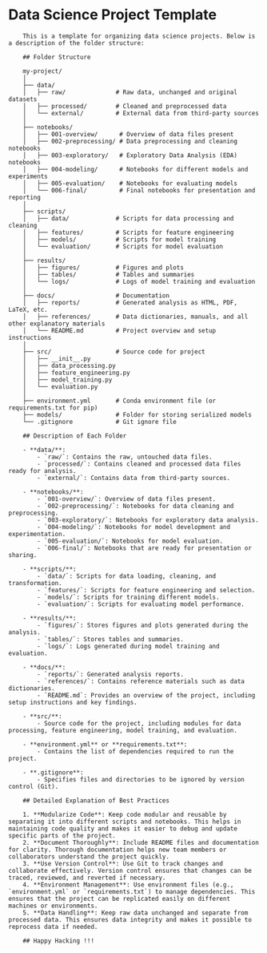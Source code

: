 # Data Science Project Template

        This is a template for organizing data science projects. Below is a description of the folder structure:

        ## Folder Structure

        my-project/
        │
        ├── data/
        │   ├── raw/              # Raw data, unchanged and original datasets
        │   ├── processed/        # Cleaned and preprocessed data
        │   └── external/         # External data from third-party sources
        │
        ├── notebooks/
        │   ├── 001-overview/      # Overview of data files present
        │   ├── 002-preprocessing/ # Data preprocessing and cleaning notebooks
        │   ├── 003-exploratory/   # Exploratory Data Analysis (EDA) notebooks
        │   ├── 004-modeling/      # Notebooks for different models and experiments
        │   ├── 005-evaluation/    # Notebooks for evaluating models
        │   └── 006-final/         # Final notebooks for presentation and reporting
        │
        ├── scripts/
        │   ├── data/             # Scripts for data processing and cleaning
        │   ├── features/         # Scripts for feature engineering
        │   ├── models/           # Scripts for model training
        │   └── evaluation/       # Scripts for model evaluation
        │
        ├── results/
        │   ├── figures/          # Figures and plots
        │   ├── tables/           # Tables and summaries
        │   └── logs/             # Logs of model training and evaluation
        │
        ├── docs/                 # Documentation
        │   ├── reports/          # Generated analysis as HTML, PDF, LaTeX, etc.
        │   ├── references/       # Data dictionaries, manuals, and all other explanatory materials
        │   └── README.md         # Project overview and setup instructions
        │
        ├── src/                  # Source code for project
        │   ├── __init__.py
        │   ├── data_processing.py
        │   ├── feature_engineering.py
        │   ├── model_training.py
        │   └── evaluation.py
        │
        ├── environment.yml       # Conda environment file (or requirements.txt for pip)
        ├── models/               # Folder for storing serialized models
        └── .gitignore            # Git ignore file

        ## Description of Each Folder

        - **data/**:
            - `raw/`: Contains the raw, untouched data files.
            - `processed/`: Contains cleaned and processed data files ready for analysis.
            - `external/`: Contains data from third-party sources.

        - **notebooks/**:
            - `001-overview/`: Overview of data files present.
            - `002-preprocessing/`: Notebooks for data cleaning and preprocessing.
            - `003-exploratory/`: Notebooks for exploratory data analysis.
            - `004-modeling/`: Notebooks for model development and experimentation.
            - `005-evaluation/`: Notebooks for model evaluation.
            - `006-final/`: Notebooks that are ready for presentation or sharing.

        - **scripts/**:
            - `data/`: Scripts for data loading, cleaning, and transformation.
            - `features/`: Scripts for feature engineering and selection.
            - `models/`: Scripts for training different models.
            - `evaluation/`: Scripts for evaluating model performance.

        - **results/**:
            - `figures/`: Stores figures and plots generated during the analysis.
            - `tables/`: Stores tables and summaries.
            - `logs/`: Logs generated during model training and evaluation.

        - **docs/**:
            - `reports/`: Generated analysis reports.
            - `references/`: Contains reference materials such as data dictionaries.
            - `README.md`: Provides an overview of the project, including setup instructions and key findings.

        - **src/**:
            - Source code for the project, including modules for data processing, feature engineering, model training, and evaluation.

        - **environment.yml** or **requirements.txt**:
            - Contains the list of dependencies required to run the project.

        - **.gitignore**:
            - Specifies files and directories to be ignored by version control (Git).

        ## Detailed Explanation of Best Practices

        1. **Modularize Code**: Keep code modular and reusable by separating it into different scripts and notebooks. This helps in maintaining code quality and makes it easier to debug and update specific parts of the project.
        2. **Document Thoroughly**: Include README files and documentation for clarity. Thorough documentation helps new team members or collaborators understand the project quickly.
        3. **Use Version Control**: Use Git to track changes and collaborate effectively. Version control ensures that changes can be traced, reviewed, and reverted if necessary.
        4. **Environment Management**: Use environment files (e.g., `environment.yml` or `requirements.txt`) to manage dependencies. This ensures that the project can be replicated easily on different machines or environments.
        5. **Data Handling**: Keep raw data unchanged and separate from processed data. This ensures data integrity and makes it possible to reprocess data if needed.

        ## Happy Hacking !!!